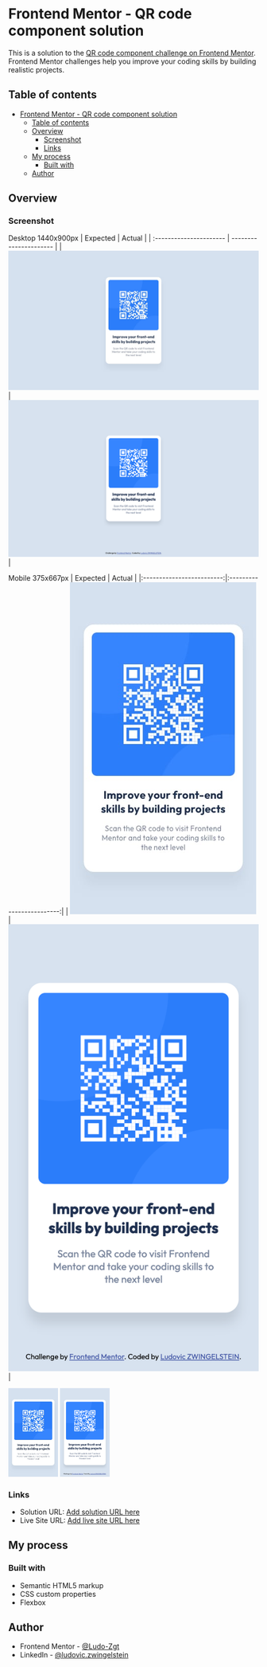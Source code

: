 # Frontend Mentor - QR code component solution

This is a solution to the [QR code component challenge on Frontend Mentor](https://www.frontendmentor.io/challenges/qr-code-component-iux_sIO_H). Frontend Mentor challenges help you improve your coding skills by building realistic projects. 

## Table of contents

- [Frontend Mentor - QR code component solution](#frontend-mentor---qr-code-component-solution)
  - [Table of contents](#table-of-contents)
  - [Overview](#overview)
    - [Screenshot](#screenshot)
    - [Links](#links)
  - [My process](#my-process)
    - [Built with](#built-with)
  - [Author](#author)

## Overview

### Screenshot

Desktop 1440x900px
| Expected               | Actual               |
| :---------------------- | ---------------------- |
| ![expected-desktop](./design/desktop-design.jpg) | ![actual-desktop](./screenshot/desktop-screenshot.png) |

Mobile 375x667px
| Expected               | Actual               |
|:-------------------------:|:-------------------------:|
| ![expected-mobile](./design/mobile-design.jpg) | ![actual-mobile](./screenshot/mobile-screenshot2.png) |


<p float="left">
<img src="./design/mobile-design.jpg" alt="mobile-design" width="100"/>

<img src="./screenshot/mobile-screenshot2.png" alt="mobile" width="100"/>
</p>



### Links

- Solution URL: [Add solution URL here](https://your-solution-url.com)
- Live Site URL: [Add live site URL here](https://your-live-site-url.com)

## My process

### Built with

- Semantic HTML5 markup
- CSS custom properties
- Flexbox

## Author

- Frontend Mentor - [@Ludo-Zgt](https://www.frontendmentor.io/profile/Ludo-Zgt)
- LinkedIn - [@ludovic.zwingelstein](https://www.linkedin.com/in/ludovic-z-9ab389123/)

